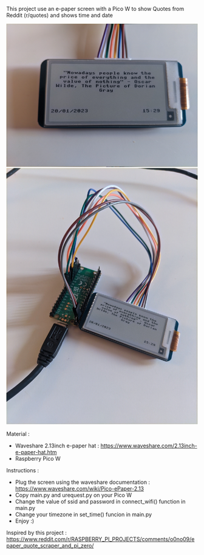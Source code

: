This project use an e-paper screen with a Pico W to show Quotes from Reddit (r/quotes) and shows time and date

![alt text](https://github.com/ClemPera/Quotes-e-paper-PicoW/blob/main/Images/Image1.jpg?raw=true)
![alt text](https://github.com/ClemPera/Quotes-e-paper-PicoW/blob/main/Images/Image2.jpg?raw=true)

Material :
- Waveshare 2.13inch e-paper hat : https://www.waveshare.com/2.13inch-e-paper-hat.htm
- Raspberry Pico W

Instructions :
- Plug the screen using the waveshare documentation : https://www.waveshare.com/wiki/Pico-ePaper-2.13
- Copy main.py and urequest.py on your Pico W
- Change the value of ssid and password in connect_wifi() function in main.py
- Change your timezone in set_time() funcion in main.py
- Enjoy :)


Inspired by this project : https://www.reddit.com/r/RASPBERRY_PI_PROJECTS/comments/o0no09/epaper_quote_scraper_and_pi_zero/
